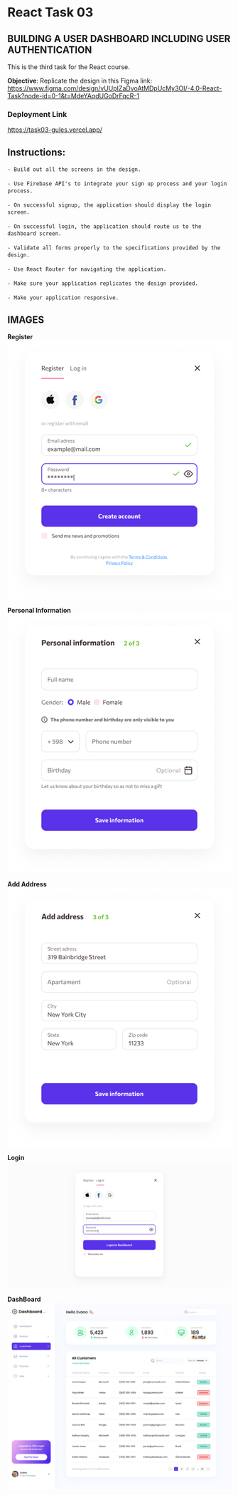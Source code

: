 # React Task 03

## BUILDING A USER DASHBOARD INCLUDING USER AUTHENTICATION

This is the third task for the React course.

**Objective**: Replicate the design in this Figma link: https://www.figma.com/design/vUUpIZaDvoAtMDpUcMy3OI/-4.0-React-Task?node-id=0-1&t=MdeYAqdUGoDrFqcR-1

### Deployment Link

https://task03-gules.vercel.app/

## Instructions:

```
- Build out all the screens in the design.

- Use Firebase API's to integrate your sign up process and your login process.

- On successful signup, the application should display the login screen.

- On successful login, the application should route us to the dashboard screen.

- Validate all forms properly to the specifications provided by the design.

- Use React Router for navigating the application.

- Make sure your application replicates the design provided.

- Make your application responsive.
```

## **IMAGES**

**Register**
![Register](../taskSamples/react_task_03/Frame.png)

**Personal Information**
![PersonalInformation](../taskSamples/react_task_03/Frame2.png)

**Add Address**
![Add Address](../taskSamples/react_task_03/Frame4.png)

**Login**
![Login](../taskSamples/react_task_03/Login%20Screen.png)

**DashBoard**
![DashBoard](../taskSamples/react_task_03/Dashboard.png)

